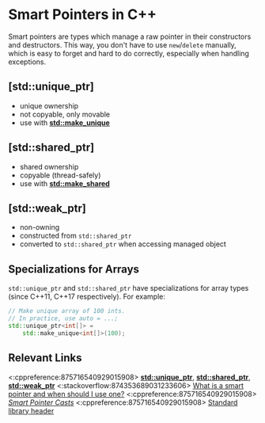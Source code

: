 # Smart Pointers in C++

Smart pointers are types which manage a raw pointer in their constructors and destructors.
This way, you don't have to use `new`/`delete` manually,
which is easy to forget and hard to do correctly, especially when handling exceptions.

## [std::unique_ptr]
- unique ownership
- not copyable, only movable
- use with **[std::make_unique](https://en.cppreference.com/w/cpp/memory/unique_ptr/make_unique)**

## [std::shared_ptr]
- shared ownership
- copyable (thread-safely)
- use with **[std::make_shared](https://en.cppreference.com/w/cpp/memory/shared_ptr/make_shared)**

## [std::weak_ptr]
- non-owning
- constructed from `std::shared_ptr`
- converted to `std::shared_ptr` when accessing managed object

## Specializations for Arrays
`std::unique_ptr` and `std::shared_ptr` have specializations for array types (since C++11, C++17 respectively).
For example:
```cpp
// Make unique array of 100 ints.
// In practice, use auto = ...;
std::unique_ptr<int[]> =
    std::make_unique<int[]>(100);
```

## Relevant Links
<:cppreference:875716540929015908>
**[std::unique_ptr](https://en.cppreference.com/w/cpp/memory/unique_ptr)**,
**[std::shared_ptr](https://en.cppreference.com/w/cpp/memory/shared_ptr)**,
**[std::weak_ptr](https://en.cppreference.com/w/cpp/memory/weak_ptr)**
<:stackoverflow:874353689031233606>
[What is a smart pointer and when should I use one?](https://stackoverflow.com/q/106508/5740428)
<:cppreference:875716540929015908>
*[Smart Pointer Casts](https://en.cppreference.com/w/cpp/memory/shared_ptr/pointer_cast)*
<:cppreference:875716540929015908>
[Standard library header <memory>](https://en.cppreference.com/w/cpp/header/memory)